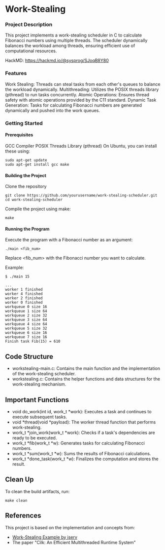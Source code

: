 # Work-Stealing 
### Project Description
This project implements a work-stealing scheduler in C to calculate Fibonacci numbers using multiple threads. The scheduler dynamically balances the workload among threads, ensuring efficient use of computational resources.

HackMD: https://hackmd.io/@sysprog/SJoqB8Y80

### Features
Work Stealing: Threads can steal tasks from each other's queues to balance the workload dynamically.
Multithreading: Utilizes the POSIX threads library (pthread) to run tasks concurrently.
Atomic Operations: Ensures thread safety with atomic operations provided by the C11 standard.
Dynamic Task Generation: Tasks for calculating Fibonacci numbers are generated dynamically and pushed into the work queues.
### Getting Started
#### Prerequisites
GCC Compiler
POSIX Threads Library (pthread)
On Ubuntu, you can install these using:
```shell
sudo apt-get update
sudo apt-get install gcc make
```
#### Building the Project
Clone the repository
```
git clone https://github.com/yourusername/work-stealing-scheduler.git
cd work-stealing-scheduler
```
Compile the project using make:

```
make
```
#### Running the Program
Execute the program with a Fibonacci number as an argument:

```
./main <fib_num>
```
Replace <fib_num> with the Fibonacci number you want to calculate.

Example:
```
$ ./main 15

...
worker 1 finished
worker 4 finished
worker 2 finished
worker 0 finished
workqueue 0 size 16
workqueue 1 size 64
workqueue 2 size 32
workqueue 3 size 64
workqueue 4 size 64
workqueue 5 size 32
workqueue 6 size 16
workqueue 7 size 16
Finish task Fib(15) = 610
```

## Code Structure
* workstealing-main.c: Contains the main function and the implementation of the work-stealing scheduler.
* workstealing.c: Contains the helper functions and data structures for the work-stealing mechanism.
## Important Functions
* void do_work(int id, work_t *work): Executes a task and continues to execute subsequent tasks.
* void *thread(void *payload): The worker thread function that performs work-stealing.
* work_t *join_work(work_t *work): Checks if a task's dependencies are ready to be executed.
* work_t *fib(work_t *w): Generates tasks for calculating Fibonacci numbers.
* work_t *sum(work_t *w): Sums the results of Fibonacci calculations.
* work_t *done_task(work_t *w): Finalizes the computation and stores the result.

## Clean Up
To clean the build artifacts, run:
```
make clean
```
## References
This project is based on the implementation and concepts from:
* [Work-Stealing Example by jserv](https://gist.github.com/jserv/111304e7c5061b05d4d29a47571f7a98)
* The paper "Cilk: An Efficient Multithreaded Runtime System"
